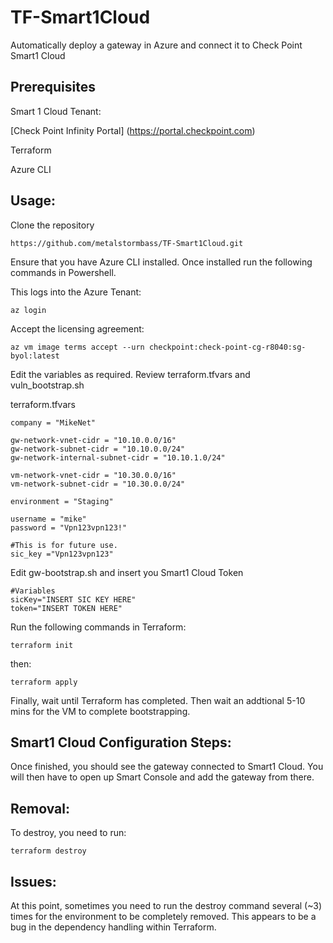# TF-Smart1Cloud

Automatically deploy a gateway in Azure and connect it to Check Point Smart1 Cloud


## Prerequisites
Smart 1 Cloud Tenant:

[Check Point Infinity Portal] (https://portal.checkpoint.com)

Terraform

Azure CLI

## Usage:

Clone the repository

```hcl
https://github.com/metalstormbass/TF-Smart1Cloud.git
```

Ensure that you have Azure CLI installed. Once installed run the following commands in Powershell.

This logs into the Azure Tenant:

```hcl
az login
```

Accept the licensing agreement:

```hcl
az vm image terms accept --urn checkpoint:check-point-cg-r8040:sg-byol:latest
```

Edit the variables as required. Review terraform.tfvars and vuln_bootstrap.sh

terraform.tfvars

```hcl
company = "MikeNet"

gw-network-vnet-cidr = "10.10.0.0/16"
gw-network-subnet-cidr = "10.10.0.0/24"
gw-network-internal-subnet-cidr = "10.10.1.0/24"

vm-network-vnet-cidr = "10.30.0.0/16"
vm-network-subnet-cidr = "10.30.0.0/24"

environment = "Staging"

username = "mike"
password = "Vpn123vpn123!"

#This is for future use.
sic_key ="Vpn123vpn123"
```


Edit gw-bootstrap.sh and insert you Smart1 Cloud Token

```hcl
#Variables
sicKey="INSERT SIC KEY HERE"
token="INSERT TOKEN HERE"
```


Run the following commands in Terraform:

```hcl
terraform init
```

then:

```hcl
terraform apply
```

Finally, wait until Terraform has completed. Then wait an addtional 5-10 mins for the VM to complete bootstrapping.


## Smart1 Cloud Configuration Steps:

Once finished, you should see the gateway connected to Smart1 Cloud. You will then have to open up Smart Console and add the gateway from there.


## Removal:

To destroy, you need to run:

```hcl
terraform destroy
```

## Issues:

At this point, sometimes you need to run the destroy  command several (~3) times for the environment to be completely removed. This appears to be a bug in the dependency handling within Terraform.